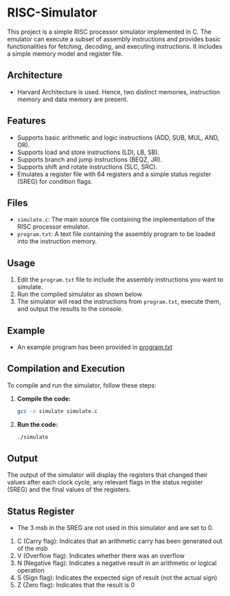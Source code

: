 # RISC-Simulator

This project is a simple  RISC processor simulator implemented in C. The emulator can execute a subset of assembly instructions and provides basic functionalities for fetching, decoding, and executing instructions. It includes a simple memory model and register file.

## Architecture

- Harvard Architecture is used. Hence, two distinct memories, instruction memory and data memory are present.

## Features

- Supports basic arithmetic and logic instructions (ADD, SUB, MUL, AND, OR).
- Supports load and store instructions (LDI, LB, SB).
- Supports branch and jump instructions (BEQZ, JR).
- Supports shift and rotate instructions (SLC, SRC).
- Emulates a register file with 64 registers and a simple status register (SREG) for condition flags.

## Files

- `simulate.c`: The main source file containing the implementation of the RISC processor emulator.
- `program.txt`: A text file containing the assembly program to be loaded into the instruction memory.

## Usage

1. Edit the `program.txt` file to include the assembly instructions you want to simulate.
2. Run the compiled simulator as shown below.
3. The simulator will read the instructions from `program.txt`, execute them, and output the results to the console.

## Example

- An example program has been provided in [program.txt](https://github.com/theconjuring/RISC-simulator/program.txt)

## Compilation and Execution

To compile and run the simulator, follow these steps:

1. **Compile the code:**
   ```bash
   gcc -o simulate simulate.c

2. **Run the code:**
   ```bash
   ./simulate

## Output

The output of the simulator will display the registers that changed their values after each clock cycle, any relevant flags in the status register (SREG) and the final values of the registers.

## Status Register

- The 3 msb in the SREG are not used in this simulator and are set to 0.
1. C (Carry flag): Indicates that an arithmetic carry has been generated out of the msb
2. V (Overflow flag): Indicates whether there was an overflow
3. N (Negative flag): Indicates a negative result in an arithmetic or logical operation
4. S (Sign flag): Indicates the expected sign of result (not the actual sign)
5. Z (Zero flag): Indicates that the result is 0
